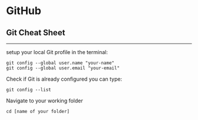 # GitHub

## Git Cheat Sheet
___
setup your local Git profile in the terminal:

```
git config --global user.name "your-name"
git config --global user.email "your-email"
```

Check if Git is already configured you can type:

```
git config --list
```
Navigate to your working folder

```
cd [name of your folder]
```
